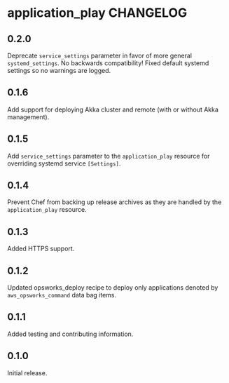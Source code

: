 # application_play CHANGELOG

## 0.2.0

Deprecate `service_settings` parameter in favor of more general `systemd_settings`. No backwards compatibility! 
Fixed default systemd settings so no warnings are logged.

## 0.1.6

Add support for deploying Akka cluster and remote (with or without Akka management).

## 0.1.5

Add `service_settings` parameter to the `application_play` resource for overriding systemd service `[Settings]`.

## 0.1.4

Prevent Chef from backing up release archives as they are handled by the `application_play` resource.

## 0.1.3

Added HTTPS support.

## 0.1.2

Updated opsworks_deploy recipe to deploy only applications denoted by `aws_opsworks_command` data bag items.

## 0.1.1

Added testing and contributing information.

## 0.1.0

Initial release.
